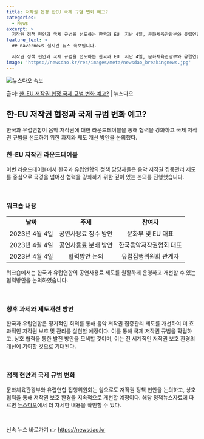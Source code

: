 ```yaml
---
title: 저작권 협정 한EU 국제 규범 변화 예고?
categories:
  - News
excerpt: >
  저작권 정책 현안과 국제 규범을 선도하는 한국과 EU  지난 4일, 문화체육관광부와 유럽연합(EU) 집행위원…
feature_text: >
  ## navernews 실시간 뉴스 속보입니다.

  저작권 정책 현안과 국제 규범을 선도하는 한국과 EU  지난 4일, 문화체육관광부와 유럽연합(EU) 집행위원…
image: 'https://newsdao.kr/res/images/meta/newsdao_breakingnews.jpg'
---
```


![뉴스다오 속보](https://newsdao.kr/res/images/meta/newsdao_breakingnews.jpg)

<p>출처: <a href="https://newsdao.kr/4644" rel="dofollow">한-EU 저작권 협정 국제 규범 변화 예고?</a> | 뉴스다오</p>

<h2 data-ke-style="text-align: justify;" data-ke-size="size26">한-EU 저작권 협정과 국제 규범 변화 예고?</h2>
<p data-ke-size="size16">한국과 유럽연합이 음악 저작권에 대한 라운드테이블을 통해 협력을 강화하고 국제 저작권 규범을 선도하기 위한 과제와 제도 개선 방안을 논의했다.</p>

<h3 data-ke-style="text-align: justify;">한-EU 저작권 라운드테이블</h3>
<p data-ke-size="size16">이번 라운드테이블에서 한국과 유럽연합의 정책 담당자들은 음악 저작권 집중관리 제도를 중심으로 국경을 넘어선 협력을 강화하기 위한 깊이 있는 논의를 진행했습니다.</p>
<p data-ke-size="size16">&nbsp;</p>

<h3 data-ke-style="text-align: justify;">워크숍 내용</h3>
<table>
<tbody>
<tr>
<td style="text-align: center; height: 17px;"><b>날짜</b></td>
<td style="text-align: center; height: 17px;"><b>주제</b></td>
<td style="text-align: center; height: 17px;"><b>참여자</b></td>
</tr>
<tr>
<td style="text-align: center; height: 17px;">2023년 4월 4일</td>
<td style="text-align: center; height: 17px;">공연사용료 징수 방안</td>
<td style="text-align: center; height: 17px;">문화부 및 EU 대표</td>
</tr>
<tr>
<td style="text-align: center; height: 17px;">2023년 4월 4일</td>
<td style="text-align: center; height: 17px;">공연사용료 분배 방안</td>
<td style="text-align: center; height: 17px;">한국음악저작권협회 대표</td>
</tr>
<tr>
<td style="text-align: center; height: 17px;">2023년 4월 4일</td>
<td style="text-align: center; height: 17px;">협력방안 논의</td>
<td style="text-align: center; height: 17px;">유럽집행위원회 관계자</td>
</tr>
</tbody>
</table>
<p data-ke-size="size16">워크숍에서는 한국과 유럽연합의 공연사용료 제도를 원활하게 운영하고 개선할 수 있는 협력방안을 논의하였습니다.</p>
<p data-ke-size="size16">&nbsp;</p>

<h3 data-ke-style="text-align: justify;">향후 과제와 제도개선 방안</h3>
<p data-ke-size="size16">한국과 유럽연합은 정기적인 회의를 통해 음악 저작권 집중관리 제도를 개선하여 더 효과적인 저작권 보호 및 관리를 실현할 예정이다. 이를 통해 국제 저작권 규범을 확립하고, 상호 협력을 통한 발전 방안을 모색할 것이며, 이는 전 세계적인 저작권 보호 환경의 개선에 기여할 것으로 기대된다.</p>
<p data-ke-size="size16">&nbsp;</p>

<h3 data-ke-style="text-align: justify;">정책 현안과 국제 규범 변화</h3>
<p data-ke-size="size16">문화체육관광부와 유럽연합 집행위원회는 앞으로도 저작권 정책 현안을 논의하고, 상호 협력을 통해 저작권 보호 환경을 지속적으로 개선할 예정이다. 해당 정책뉴스자료에 따르면 <a href="https://newsdao.kr/4644" target="_blank">뉴스다오</a>에서 더 자세한 내용을 확인할 수 있다.</p>
<p data-ke-size="size16">&nbsp;</p> 

신속 뉴스 바로가기 👉 <a href="https://newsdao.kr" rel="dofollow">https://newsdao.kr</a>


